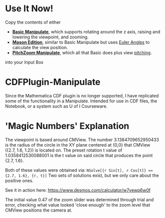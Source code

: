 # Use It Now!
Copy the contents of either
  + **[Basic Manipulate](https://raw.githubusercontent.com/budak7273/CDFPlugin-Manipulate/master/Basic_Manipulate)**, which supports rotating around the z axis, raising and lowering the viewpoint, and zooming.
  + **[Mason Edition](https://raw.githubusercontent.com/budak7273/CDFPlugin-Manipulate/master/Mason_Edition)**, similar to Basic Manipulate but uses [Euler Angles](https://www.youtube.com/watch?v=zZM2uUkEoFw&list=PLW3Zl3wyJwWOpdhYedlD-yCB7WQoHf-My&index=13) to calculate the view position.
  + **[PitchZoom Manipulate](https://raw.githubusercontent.com/budak7273/CDFPlugin-Manipulate/master/PitchZoom_Manipulate)**, which all that Basic does plus view [pitching](https://goo.gl/sSxczV).

into your Input Box

# CDFPlugin-Manipulate
Since the Mathematica CDF plugin is no longer supported, I have replicated some of the functionality in a Manipulate. Intended for use in CDF files, the Notebook, or a system such as U of I Courseware.


# 'Magic Numbers' Explanation
The viewpoint is based around CMView. The number 3.1384709652950433 is the radius of the circle in the XY plane centered at {0,0} that CMView ({2.7, 1.6, 1.2}) is located on. The preset rotation t value of 1.0358412530088001 is the t value on said circle that produces the point {2.7, 1.6}.

Both of these values were obtained via: 
```NSolve[{r Sin[t], r Cos[t]} == {2.7, 1.6}, {r, t}]```
Two sets of solutions exist, but we only care about the positive ones.

See it in action here:
https://www.desmos.com/calculator/w7vewp6w0f

The initial value 0.47 of the zoom slider was determined through trial and error, checking what value looked 'close enough' to the zoom level that CMView positions the camera at.
